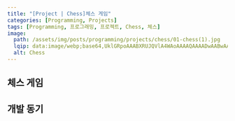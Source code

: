 ```yaml
---
title: "[Project | Chess]체스 게임"
categories: [Programming, Projects]
tags: [Programming, 프로그래밍, 프로젝트, Chess, 체스]
image:
  path: /assets/img/posts/programming/projects/chess/01-chess(1).jpg
  lqip: data:image/webp;base64,UklGRpoAAABXRUJQVlA4WAoAAAAQAAAADwAABwAAQUxQSDIAAAARL0AmbZurmr57yyIiqE8oiG0bejIYEQTgqiDA9vqnsUSI6H+oAERp2HZ65qP/VIAWAFZQOCBCAAAA8AEAnQEqEAAIAAVAfCWkAALp8sF8rgRgAP7o9FDvMCkMde9PK7euH5M1m6VWoDXf2FkP3BqV0ZYbO6NA/VFIAAAA
  alt: Chess
---
```


## 체스 게임

## 개발 동기